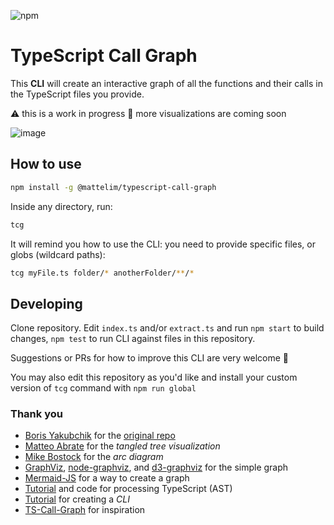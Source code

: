 ![npm](https://img.shields.io/npm/v/typescript-call-graph)

# TypeScript Call Graph

This **CLI** will create an interactive graph of all the functions and their calls in the TypeScript files you provide.

⚠️ this is a work in progress 🚧 more visualizations are coming soon

![image](https://user-images.githubusercontent.com/17264277/85908941-62ba6d00-b7e5-11ea-8e50-2686990aa4f5.png)

## How to use

```sh
npm install -g @mattelim/typescript-call-graph
```

Inside any directory, run:

```sh
tcg
```

It will remind you how to use the CLI: you need to provide specific files, or globs (wildcard paths):

```sh
tcg myFile.ts folder/* anotherFolder/**/*
```

## Developing

Clone repository. Edit `index.ts` and/or `extract.ts` and run `npm start` to build changes, `npm test` to run CLI against files in this repository.

Suggestions or PRs for how to improve this CLI are very welcome 	🙇

You may also edit this repository as you'd like and install your custom version of `tcg` command with `npm run global`

### Thank you

- [Boris Yakubchik](https://github.com/whyboris) for the [original repo](https://github.com/whyboris/TypeScript-Call-Graph)
- [Matteo Abrate](https://observablehq.com/@nitaku/tangled-tree-visualization-ii) for the _tangled tree visualization_
- [Mike Bostock](https://observablehq.com/@d3/arc-diagram) for the _arc diagram_
- [GraphViz](https://graphviz.org/), [node-graphviz](https://github.com/glejeune/node-graphviz), and [d3-graphviz](https://github.com/magjac/d3-graphviz) for the simple graph
- [Mermaid-JS](https://github.com/mermaid-js/mermaid) for a way to create a graph
- [Tutorial](https://convincedcoder.com/2019/01/19/Processing-TypeScript-using-TypeScript/) and code for processing TypeScript (AST)
- [Tutorial](https://developer.okta.com/blog/2019/06/18/command-line-app-with-nodejs) for creating a *CLI*
- [TS-Call-Graph](https://github.com/Deskbot/TS-Call-Graph) for inspiration
